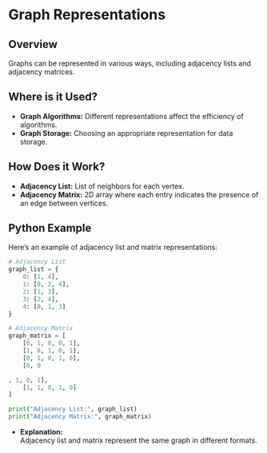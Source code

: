 # **Graph Representations**

## **Overview**

Graphs can be represented in various ways, including adjacency lists and adjacency matrices.

## **Where is it Used?**

- **Graph Algorithms:** Different representations affect the efficiency of algorithms.
- **Graph Storage:** Choosing an appropriate representation for data storage.

## **How Does it Work?**

- **Adjacency List:** List of neighbors for each vertex.
- **Adjacency Matrix:** 2D array where each entry indicates the presence of an edge between vertices.

## **Python Example**

Here’s an example of adjacency list and matrix representations:

```python
# Adjacency List
graph_list = {
    0: [1, 4],
    1: [0, 2, 4],
    2: [1, 3],
    3: [2, 4],
    4: [0, 1, 3]
}

# Adjacency Matrix
graph_matrix = [
    [0, 1, 0, 0, 1],
    [1, 0, 1, 0, 1],
    [0, 1, 0, 1, 0],
    [0, 0

, 1, 0, 1],
    [1, 1, 0, 1, 0]
]

print("Adjacency List:", graph_list)
print("Adjacency Matrix:", graph_matrix)
```

- **Explanation:**  
  Adjacency list and matrix represent the same graph in different formats.

